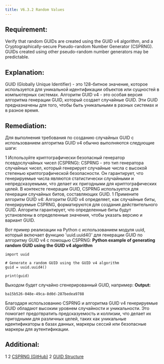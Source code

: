```yaml
---
title: V6.3.2 Random Values
---
```




## Requirement:

Verify that random GUIDs are created using the GUID v4 algorithm, and a Cryptographically-secure Pseudo-random Number Generator (CSPRNG). GUIDs created using other pseudo-random number generators may be predictable.



## Explanation:

GUID (Globally Unique Identifier) - это 128-битное значение, которое используется для уникальной идентификации объектов или сущностей в компьютерных системах. Алгоритм GUID v4 - это особая версия алгоритма генерации GUID, который создает случайные GUID. Эти GUID предназначены для того, чтобы быть уникальными в разных системах и в разное время.

## Remediation:

Для выполнения требования по созданию случайных GUID с использованием алгоритма GUID v4 обычно выполняются следующие шаги:

1 Используйте криптографически безопасный генератор псевдослучайных чисел (CSPRNG): CSPRNG - это тип генератора случайных чисел, который генерирует случайные числа с высокой степенью криптографической безопасности. Он гарантирует, что генерируемые числа являются статистически случайными и непредсказуемыми, что делает их пригодными для криптографических целей. В контексте генерации GUID, CSPRNG используется для генерации случайных битов, составляющих GUID.
1 Примените алгоритм GUID v4: Алгоритм GUID v4 определяет, как случайные биты, генерируемые CSPRNG, форматируются для создания действительного GUID. Алгоритм гарантирует, что определенные биты будут установлены в определенные значения, чтобы указать версию и вариант GUID.


Вот пример реализации на Python с использованием модуля uuid, который включает функцию 'uuid.uuid4()' для генерации GUID по алгоритму GUID v4 с помощью CSPRNG:
**Python example of generating random GUID using the GUID v4 algorithm**

```
import uuid

# Generate a random GUID using the GUID v4 algorithm
guid = uuid.uuid4()

print(guid)
```


Выходом будет случайно сгенерированный GUID, например:
**Output:**

```
ba15b526-048e-49ca-8d0d-287bedea9788
```


Благодаря использованию CSPRNG и алгоритма GUID v4 генерируемые GUID обладают высоким уровнем случайности и уникальности. Это помогает предотвратить предсказуемость и коллизии, что делает их пригодными для различных целей, таких как уникальные идентификаторы в базах данных, маркеры сессий или безопасные маркеры для аутентификации.

## Additional:

1 
  2 [CSPRNG (GitHub)](https://github.com/pytorch/csprng)
  2 [GUID Structure](https://learn.microsoft.com/en-us/dotnet/api/system.guid?view=net-7.0)


